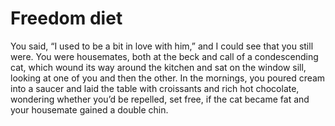 Freedom diet
============


You said, “I used to be a bit in love with him,” and I could see that you still were. You were housemates, both at the beck and call of a condescending cat, which wound its way around the kitchen and sat on the window sill, looking at one of you and then the other. In the mornings, you poured cream into a saucer and laid the table with croissants and rich hot chocolate, wondering whether you’d be repelled, set free, if the cat became fat and your housemate gained a double chin.
